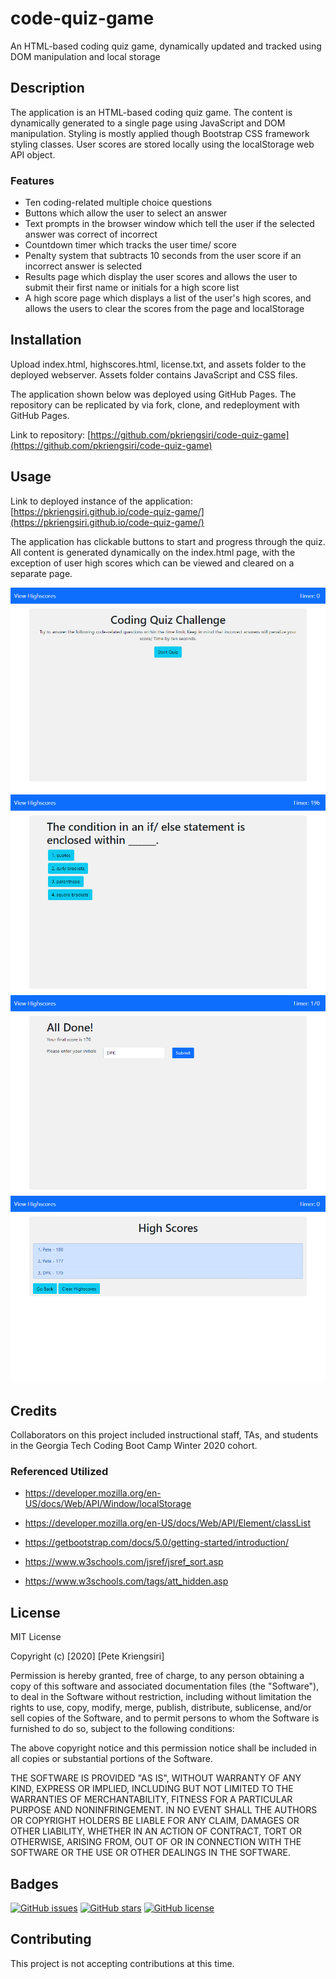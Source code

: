 # code-quiz-game
An HTML-based coding quiz game, dynamically updated and tracked using DOM manipulation and local storage

## Description
The application is an HTML-based coding quiz game.  The content is dynamically generated to a single page using JavaScript and DOM manipulation.  Styling is mostly applied though Bootstrap CSS framework styling classes.  User scores are stored locally using the localStorage web API object.

### Features
* Ten coding-related multiple choice questions
* Buttons which allow the user to select an answer
* Text prompts in the browser window which tell the user if the selected answer was correct of incorrect
* Countdown timer which tracks the user time/ score
* Penalty system that subtracts 10 seconds from the user score if an incorrect answer is selected
* Results page which display the user scores and allows the user to submit their first name or initials for a high score list
* A high score page which displays a list of the user's high scores, and allows the users to clear the scores from the page and localStorage

## Installation
Upload index.html, highscores.html, license.txt, and assets folder to the deployed webserver.  Assets folder contains JavaScript and CSS files.

The application shown below was deployed using GitHub Pages.  The repository can be replicated by via fork, clone, and redeployment with GitHub Pages.

Link to repository: [https://github.com/pkriengsiri/code-quiz-game](https://github.com/pkriengsiri/code-quiz-game)

## Usage
Link to deployed instance of the application: [https://pkriengsiri.github.io/code-quiz-game/](https://pkriengsiri.github.io/code-quiz-game/)

The application has clickable buttons to start and progress through the quiz.  All content is generated dynamically on the index.html page, with the exception of user high scores which can be viewed and cleared on a separate page.

![screenshot of start page](./assets/images/start_screenshot.png)
![screenshot of a quiz question](./assets/images/question_screenshot.png)
![screenshot of results](./assets/images/results_screenshot.png)
![screenshot of high scores](./assets/images/scores_screenshot.png)

## Credits
Collaborators on this project included instructional staff, TAs, and students in the Georgia Tech Coding Boot Camp Winter 2020 cohort.

### Referenced Utilized
* https://developer.mozilla.org/en-US/docs/Web/API/Window/localStorage

* https://developer.mozilla.org/en-US/docs/Web/API/Element/classList

* https://getbootstrap.com/docs/5.0/getting-started/introduction/ 

* https://www.w3schools.com/jsref/jsref_sort.asp

* https://www.w3schools.com/tags/att_hidden.asp 

## License

MIT License

Copyright (c) [2020] [Pete Kriengsiri]

Permission is hereby granted, free of charge, to any person obtaining a copy
of this software and associated documentation files (the "Software"), to deal
in the Software without restriction, including without limitation the rights
to use, copy, modify, merge, publish, distribute, sublicense, and/or sell
copies of the Software, and to permit persons to whom the Software is
furnished to do so, subject to the following conditions:

The above copyright notice and this permission notice shall be included in all
copies or substantial portions of the Software.

THE SOFTWARE IS PROVIDED "AS IS", WITHOUT WARRANTY OF ANY KIND, EXPRESS OR
IMPLIED, INCLUDING BUT NOT LIMITED TO THE WARRANTIES OF MERCHANTABILITY,
FITNESS FOR A PARTICULAR PURPOSE AND NONINFRINGEMENT. IN NO EVENT SHALL THE
AUTHORS OR COPYRIGHT HOLDERS BE LIABLE FOR ANY CLAIM, DAMAGES OR OTHER
LIABILITY, WHETHER IN AN ACTION OF CONTRACT, TORT OR OTHERWISE, ARISING FROM,
OUT OF OR IN CONNECTION WITH THE SOFTWARE OR THE USE OR OTHER DEALINGS IN THE
SOFTWARE.

## Badges
[![GitHub issues](https://img.shields.io/github/issues/pkriengsiri/password-generator)](https://github.com/pkriengsiri/password-generator/issues)
[![GitHub stars](https://img.shields.io/github/stars/pkriengsiri/password-generator)](https://github.com/pkriengsiri/password-generator/stargazers)
[![GitHub license](https://img.shields.io/github/license/pkriengsiri/password-generator)](https://github.com/pkriengsiri/password-generator/blob/main/license.txt)

## Contributing

This project is not accepting contributions at this time.
